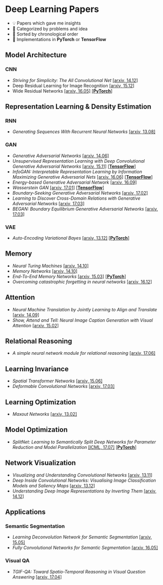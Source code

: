 # Deep Learning Papers
- 💡 Papers which gave me insights 
- 📓 Categorized by problems and idea
- 📆 Sorted by chronological order 
- 🔨 Implementations in **PyTorch** or **TensorFlow**


## Model Architecture

### CNN
- *Striving for Simplicity: The All Convolutional Net* [[arxiv, 14.12]](http://arxiv.org/abs/1412.6806)
- Deep Residual Learning for Image Recognition [[arxiv, 15.12]](https://arxiv.org/abs/1512.03385)
- Wide Residual Networks [[arxiv, 16.05]](https://arxiv.org/abs/1605.07146) [[**PyTorch**]](./CNN/WRN/pytorch)


## Representation Learning & Density Estimation

### RNN
- *Generating Sequences With Recurrent Neural Networks* [[arxiv, 13.08]](http://arxiv.org/abs/1308.0850)

### GAN
- *Generative Adversarial Networks* [[arxiv, 14.06]](http://arxiv.org/abs/1406.2661)
- *Unsupervised Representation Learning with Deep Convolutional Generative Adversarial Networks* [[arxiv, 15.11]](http://arxiv.org/abs/1511.06434) [[**TensorFlow**]](./GAN/DCGAN/tensorflow)
- *InfoGAN: Interpretable Representation Learning by Information Maximizing Generative Adversarial Nets* [[arxiv. 16.06]](https://arxiv.org/abs/1606.03657) [[**TensorFlow**]](./GAN/InfoGAN/tensorflow)
- *Energy-based Generative Adversarial Network* [[arxiv, 16.09]](https://arxiv.org/abs/1609.03126)
- *Wasserstein GAN* [[arxiv, 17.01]](http://arxiv.org/abs/1701.07875) [[**TensorFlow**]](./GAN/WGAN/tensorflow)
- *Boundary-Seeking Generative Adversarial Networks*  [[arxiv, 17.02]](http://arxiv.org/abs/1702.08431)
- *Learning to Discover Cross-Domain Relations with Generative Adversarial Networks*  [[arxiv, 17.03]](http://arxiv.org/abs/1703.05192)
- *BEGAN: Boundary Equilibrium Generative Adversarial Networks* [[arxiv,
17.03]](https://arxiv.org/abs/1703.10717)


### VAE
- *Auto-Encoding Variational Bayes* [[arxiv, 13.12]](http://arxiv.org/abs/1312.6114) [[**PyTorch**]](./VAE/VAE/pytorch)


## Memory
- *Neural Turing Machines* [[arxiv, 14.10]](http://arxiv.org/abs/1410.5401)
- *Memory Networks* [[arxiv, 14.10]](https://arxiv.org/abs/1410.3916)
- *End-To-End Memory Networks* [[arxiv, 15.03]](https://arxiv.org/abs/1503.08895) [[**PyTorch**]](./Memory/MemN2N/pytorch)
- *Overcoming catastrophic forgetting in neural networks* [[arxiv,
16.12]](https://arxiv.org/abs/1612.00796)


## Attention
- *Neural Machine Translation by Jointly Learning to Align and Translate* [[arxiv, 14.09]](http://arxiv.org/abs/1409.0473)
- *Show, Attend and Tell: Neural Image Caption Generation with Visual Attention* [[arxiv, 15.02]](http://arxiv.org/abs/1502.03044)


## Relational Reasoning
- *A simple neural network module for relational reasoning* [[arxiv, 17.06]](https://arxiv.org/abs/1706.01427)


## Learning Invariance
- *Spatial Transformer Networks* [[arxiv, 15.06]](http://arxiv.org/abs/1506.02025)
- *Deformable Convolutional Networks* [[arxiv, 17.03]](https://arxiv.org/abs/1703.06211)


## Learning Optimization
- *Maxout Networks* [[arxiv, 13.02]](https://arxiv.org/abs/1302.4389)


## Model Optimization
- *SplitNet: Learning to Semantically Split Deep Networks
for Parameter Reduction and Model Parallelization* [[ICML, 17.07]](http://proceedings.mlr.press/v70/kim17b/kim17b.pdf) [[**PyTorch**]](./Model-Optimization/splitnet/pytorch)


## Network Visualization
- *Visualizing and Understanding Convolutional Networks* [[arxiv, 13.11]](http://arxiv.org/abs/1311.2901)
- *Deep Inside Convolutional Networks: Visualising Image Classification Models and Saliency Maps* [[arxiv, 13.12]](http://arxiv.org/abs/1312.6034)
- *Understanding Deep Image Representations by Inverting Them* [[arxiv, 14.12]](http://arxiv.org/abs/1412.0035)


## Applications

### Semantic Segmentation
- *Learning Deconvolution Network for Semantic Segmentation*  [[arxiv, 15.05]](https://arxiv.org/abs/1505.04366)
- *Fully Convolutional Networks for Semantic Segmentation* [[arxiv, 16.05]](https://arxiv.org/abs/1605.06211)

### Visual QA
- *TGIF-QA: Toward Spatio-Temporal Reasoning in Visual Question Answering*
[[arxiv, 17.04]](https://arxiv.org/abs/1704.04497)
